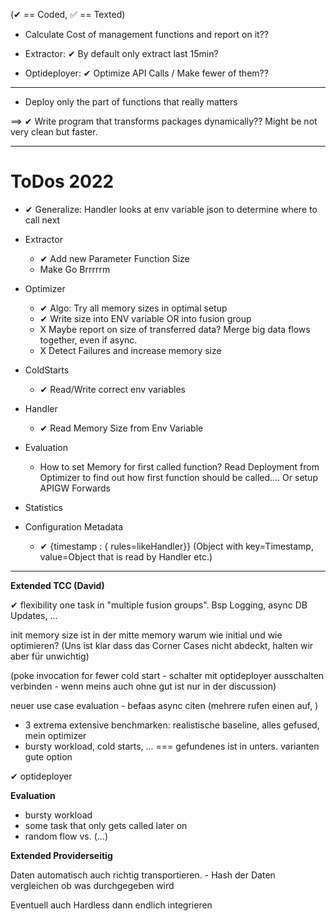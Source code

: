 
(✔ == Coded, ✅ == Texted)

- Calculate Cost of management functions and report on it??

- Extractor: ✔ By default only extract last 15min?
- Optideployer: ✔ Optimize API Calls / Make fewer of them??

-----

- Deploy only the part of functions that really matters

==> ✔ Write program that transforms packages dynamically?? Might be not very clean but faster.


-----
# ToDos 2022

- ✔ Generalize: Handler looks at env variable json to determine where to call next

- Extractor
    - ✔ Add new Parameter Function Size
    - Make Go Brrrrrm
- Optimizer
    - ✔ Algo: Try all memory sizes in optimal setup
    - ✔ Write size into ENV variable OR into fusion group
    - X Maybe report on size of transferred data? Merge big data flows together, even if async.
    - X Detect Failures and increase memory size
- ColdStarts
    - ✔ Read/Write correct env variables
- Handler
    - ✔ Read Memory Size from Env Variable
- Evaluation
    - How to set Memory for first called function? Read Deployment from Optimizer to find out how first function should be called.... Or setup APIGW Forwards
- Statistics
- Configuration Metadata
    - ✔ {timestamp : { rules=likeHandler}} (Object with key=Timestamp, value=Object that is read by Handler etc.)

---

__Extended TCC (David)__

✔ flexibility one task in "multiple fusion groups". Bsp Logging, async DB Updates, ...

init memory size ist in der mitte
memory warum wie initial und wie optimieren? (Uns ist klar dass das Corner Cases nicht abdeckt, halten wir aber für unwichtig)

(poke invocation for fewer cold start - schalter mit optideployer ausschalten verbinden - wenn meins auch ohne gut ist nur in der discussion)

neuer use case evaluation - befaas async citen (mehrere rufen einen auf, )
- 3 extrema extensive benchmarken: realistische baseline, alles gefused, mein optimizer
- bursty workload, cold starts, ... === gefundenes ist in unters. varianten gute option

✔ optideployer

__Evaluation__

- bursty workload
- some task that only gets called later on
- random flow vs. (...)

__Extended Providerseitig__

Daten automatisch auch richtig transportieren.
    - Hash der Daten vergleichen ob was durchgegeben wird

Eventuell auch Hardless dann endlich integrieren
